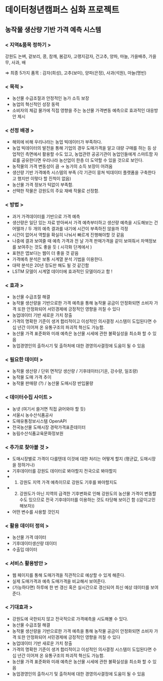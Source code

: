 # 데이터청년캠퍼스 심화 프로젝트

## 농작물 생산량 기반 가격 예측 시스템

### < 지역&품목 정하기 >

강원도
논벼, 겉보리, 콩, 참깨, 봄감자, 고랭지감자, 건고추, 양파, 마늘, 가을배추, 가을무, 사과, 배

⇒ 최종 5가지 품목 :  감자(희성), 고추(보미), 양파(은정), 사과(석원), 마늘(명빈)



### < 목적 >

 + 농산물 수급조절과 안정적인 농가 소득 보장
 + 농업의 혁신적인 성장 동력
 + 소비자의 체감 물가에 직접 영향을 주는 농산물 가격변동 예측으로 효과적인 대응방안 제시


### < 선정 배경 >

 + 해외에 비해 우리나라는 농업 빅데이터가 부족하다.
 +  농업 빅데이터의 발전을 통해 기업의 경우 도매가격을 알고 대량 구매를 하는 등 상업적인 측면에서 활용할 수도 있고, 농업관련 공공기관이 농업인들에게 스마트팜 자료를 공유한다면 우리나라 농산업이 한층 더 도약할 수 있을 것으로 보인다. 
 +  농작물의 가격 변동성이 큼 → 농가의 소득 보장이 어려움
 +  생산량  기반 가격예측 시스템의 부족 (각 기관이 뭉쳐 빅데이터 플랫폼을 구축한다고 했지만 이렇다 할 진척이 없음)
 +  농산물 가격 정보가 턱없이 부족함.
 +  선택한 작물은 강원도의 주요 재배 작물로 선정함.


### < 방법 >

 + 과거 가격데이터를 기반으로 가격 예측
 + 생산량은 일단 있는 자료 받아써서 가격 예측부터하고 생산량 예측을 시도해보는 건 어떨까 / 두 개의 예측 결과를 내기에 시간이 부족하진 않을까 걱정
 + 시간이 없어서 역할을 확실히 나눠서 빠르게 진행해야할 것 같음
 + 나중에 결과 보여줄 때 예측 가격과 전 날 가격 판매가격을 같이 보여줘서 차액정보를 보여주는 것도 좋을 듯 ( 시각화 단계에서 )
 + 표현은 앱보다는 웹이 더 좋을 것 같음
 + 가격예측 분석은 보통 시계열 분석 기법을 이용한다.
 + 대략 분석은 20년 정도만 해도 될 것 같긴함
 + LSTM 모델이 시계열 데이터에 효과적인 모델이라고 함 !



### < 효과 >

 + 농산물 수급조절 해결
 + 농작물 생산량을 기반으로한 가격 예측을 통해  농작물 공금이 안정화되면 소비자 가격 또한 안정화되어 서민경제에 긍정적인 영향을 끼칠 수 있다
 + 농업데이터 기반 새로운 가치 창출
 + 가격의 명확한 기준이 생겨 합리적이고 이성적인 의사결정 시스템이 도입된다면 수십 년간 이어져 온 유통구조의 파괴적 혁신도 가능함.
 + 농산물 가격 표준화와 미래 예측은 농산물 시세에 관한 불확실성을 최소화 할 수 있음
 + 농업경영인의 출하시기 및 출하처에 대한 경영의사결정에 도움이 될 수 있음




### < 필요한 데이터 >

 + 농작물 생산량 / 단위 면적당 생산량 / 기후데이터(기온, 강수량, 일조량)
 + 농작물 도매 가격 추이
 + 농작물 판매량 (?) / 농산물 도매시장 반입물량
     

### < 데이터수집 사이트 >

 + 농넷 (여기서 쓸거면 직접 긁어와야 할 듯)
 + 서울시 농수산식품공사
 + 도매유통정보시스템 OpenAPI
 + 전국농산물 도매시장 경락가격표준데이터
 + 농림수산식품교육문화정보원



### < 추가로 찾아볼 것 >

 + 도매시장별로 가격이 다를텐데 이것에 대한 처리는 어떻게 할지 (평균값, 도매시장을 정하거나)
 + 기후데이터를 강원도 데이터로 봐야할지 전국으로 봐야할지
 + 1) 강원도 지역 가격 예측이므로 강원도 기후를 봐야할지도 
 + 2) 강원도가 아닌 지역의 급격한 기후변화로 인해 강원도의 농산물 가격이 변동할 수도 있으므로 전국 기후데이터를 이용하는 것도 타당해 보이긴 함  ((같이고민해보자))
 + 어떤 변수를 사용할 것인지

### < 활용 데이터 정의 > 

 + 농산물 가격 데이터
 + 기후데이터생산량 데이터
 + 수출입 데이터

### < 서비스 활용방안 >

 + 웹 페이지를 통해 도매가격을 직관적으로 예상할 수 있게 해준다.
 + 실제 도매가격과 예측 도매가격을 비교해서 보여준다.
 + (가능하다면) 하루에 한 번 갱신 혹은 실시간으로 갱신되어 최신 예상  데이터를 보여준다.

### < 기대효과 >

 + 강원도에 국한되지 않고 전국적으로 가격예측을 시도해볼 수 있다.
 + 농산물 수급조절 해결
 + 농작물 생산량을 기반으로한 가격 예측을 통해  농작물 공금이 안정화되면 소비자 가격 또한 안정화되어 서민경제에 긍정적인 영향을 끼칠 수 있다
 + 농업데이터 기반 새로운 가치 창출
 + 가격의 명확한 기준이 생겨 합리적이고 이성적인 의사결정 시스템이 도입된다면 수십 년간 이어져 온 유통구조의 파괴적 혁신도 가능함.
 + 농산물 가격 표준화와 미래 예측은 농산물 시세에 관한 불확실성을 최소화 할 수 있음
 + 농업경영인의 출하시기 및 출하처에 대한 경영의사결정에 도움이 될 수 있음
